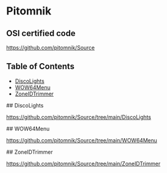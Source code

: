 # Pitomnik

## OSI certified code

<https://github.com/pitomnik/Source>

## Table of Contents

- [DiscoLights](#DiscoLights)
- [WOW64Menu](#WOW64Menu)
- [ZoneIDTrimmer](#ZoneIDTrimmer)

<a name="DiscoLights"/>
## DiscoLights

<https://github.com/pitomnik/Source/tree/main/DiscoLights>

<a name="WOW64Menu"/>
## WOW64Menu

<https://github.com/pitomnik/Source/tree/main/WOW64Menu>

<a name="ZoneIDTrimmer"/>
## ZoneIDTrimmer

<https://github.com/pitomnik/Source/tree/main/ZoneIDTrimmer>
